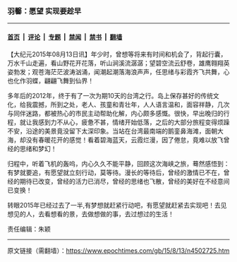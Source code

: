 ### 羽馨：愿望 实现要趁早

---

#### [首页](../../../..?n4502725) &nbsp;|&nbsp; [评论](../../../../../epoch-comment?n4502725) &nbsp;|&nbsp; [专题](../../../../../epoch-special?n4502725) &nbsp;|&nbsp; [禁闻](../../../../../epoch-news?n4502725) &nbsp;|&nbsp; [禁书](../../../../../books?n4502725) &nbsp;|&nbsp; [翻墙](https://github.com/gfw-breaker/nogfw/blob/master/README.md?n4502725)


<div class="post_content" id="artbody" itemprop="articleBody">
 <!-- article content begin -->
 <p>
  【大纪元2015年08月13日讯】年少时，曾想等将来有时间和机会了，背起行囊，万水千山走遍，看山野花开花落，听山涧溪流潺潺；望碧空流云舒卷，雄鹰翱翔英姿勃发；观苍海茫茫波涛汹涌，闻潮起潮落海浪声声，任思绪与彩霞齐飞共舞，心也化作羽蝶，翩翩飞舞到仙界！
 </p>
 <p>
  多年后的2012年，终于有了一次为期10天的台湾之行。岛上保存甚好的传统文化，给我震撼，所到之处，老人、孩童和青壮年，人人语言温和，面容祥静，几次与同伴迷路，都被热心的巿民主动帮助化解，内心颇多感慨。很快，早出晚归的行程，就让我感到力不从心，疲惫不甚，情绪开始低落，之后的大部分旅程变得烦躁不安，沿途的美景竟没留下太深印象。当站在台湾最南端的鹅銮鼻海滩，面朝大海，却没有春暖花开的感觉！看着碧海蓝天，云霞烂漫，因了倦怠，竟难以放飞曾经的思绪和梦幻！
 </p>
 <p>
  归程中，听着飞机的轰呜，内心久久不能平静，回顾这次海峡之旅，蓦然感悟到：有梦就要追，有愿望就立刻行动，莫等待。漫长的等待后，曾经的激情已不在，曾经的期待已改变，曾经的活力已消尽，曾经的思绪也飞散，曾经的美好在不经意间已变换！
 </p>
 <p>
  转眼2015年已经过去了一半,有梦想就赶紧行动吧，有愿望就赶紧去实现吧！去见想见的人，去看想看的景，去做想做的事，去过想过的生活！
 </p>
 <p>
  责任编辑：朱颖
 </p>
 <!-- article content end -->
 <div id="below_article_ad">
 </div>
</div>


---

原文链接（需翻墙）：https://www.epochtimes.com/gb/15/8/13/n4502725.htm